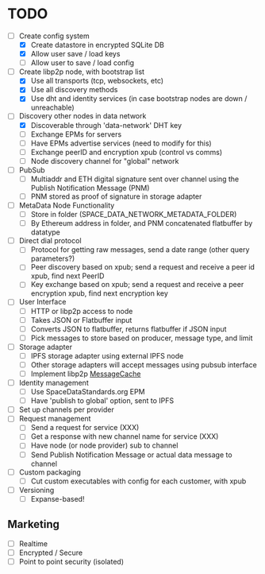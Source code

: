 # TODO

- [ ] Create config system
  - [x] Create datastore in encrypted SQLite DB
  - [x] Allow user save / load keys
  - [ ] Allow user to save / load config
- [ ] Create libp2p node, with bootstrap list
  - [x] Use all transports (tcp, websockets, etc)
  - [x] Use all discovery methods
  - [x] Use dht and identity services (in case bootstrap nodes are down / unreachable)
- [ ] Discovery other nodes in data network
  - [x] Discoverable through 'data-network' DHT key
  - [ ] Exchange EPMs for servers
  - [ ] Have EPMs advertise services (need to modify for this)
  - [ ] Exchange peerID and encryption xpub (control vs comms)
  - [ ] Node discovery channel for "global" network
- [ ] PubSub
  - [ ] Multiaddr and ETH digital signature sent over channel using the Publish Notification Message (PNM)
  - [ ] PNM stored as proof of signature in storage adapter
- [ ] MetaData Node Functionality
  - [ ] Store in folder (SPACE_DATA_NETWORK_METADATA_FOLDER)
  - [ ] By Ethereum address in folder, and PNM concatenated flatbuffer by datatype
- [ ] Direct dial protocol
  - [ ] Protocol for getting raw messages, send a date range (other query parameters?)
  - [ ] Peer discovery based on xpub; send a request and receive a peer id xpub, find next PeerID
  - [ ] Key exchange based on xpub; send a request and receive a peer encryption xpub, find next encryption key
- [ ] User Interface
  - [ ] HTTP or libp2p access to node
  - [ ] Takes JSON or Flatbuffer input
  - [ ] Converts JSON to flatbuffer, returns flatbuffer if JSON input
  - [ ] Pick messages to store based on producer, message type, and limit
- [ ] Storage adapter
  - [ ] IPFS storage adapter using external IPFS node
  - [ ] Other storage adapters will accept messages using pubsub interface
  - [ ] Implement libp2p [MessageCache](https://github.com/ChainSafe/js-libp2p-gossipsub/blob/f255ae4907ea1eb64272b27534794d6b8be1321d/src/message-cache.ts#L26)
- [ ] Identity management
  - [ ] Use SpaceDataStandards.org EPM
  - [ ] Have 'publish to global' option, sent to IPFS
- [ ] Set up channels per provider
- [ ] Request management
  - [ ] Send a request for service (XXX)
  - [ ] Get a response with new channel name for service (XXX)
  - [ ] Have node (or node provider) sub to channel
  - [ ] Send Publish Notification Message or actual data message to channel
- [ ] Custom packaging
  - [ ] Cut custom executables with config for each customer, with xpub
- [ ] Versioning
  - [ ] Expanse-based!
  
## Marketing

- [ ] Realtime
- [ ] Encrypted / Secure
- [ ] Point to point security (isolated)
